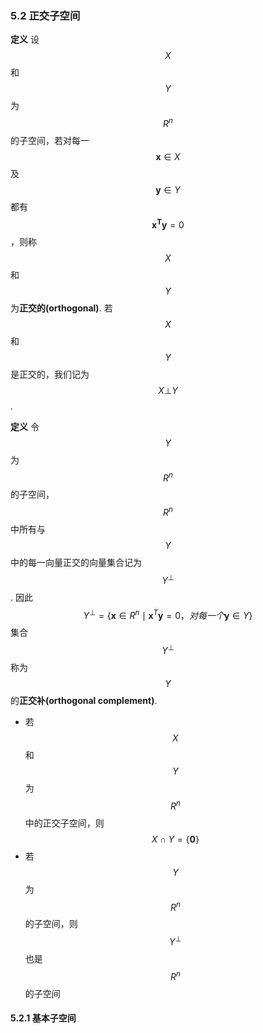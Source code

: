 

### 5.2 正交子空间

**定义** 设$$X$$和$$Y$$为$$R^n$$的子空间，若对每一$$\boldsymbol{x} \in X$$及$$\boldsymbol{y} \in Y$$都有$$\boldsymbol{x^Ty} = 0$$，则称$$X$$和$$Y$$为**正交的(orthogonal)**. 若$$X$$和$$Y$$是正交的，我们记为$$X\bot Y$$.

**定义** 令$$Y$$为$$R^n$$的子空间，$$R^n$$中所有与$$Y$$中的每一向量正交的向量集合记为$$Y^\bot$$. 因此
$$
Y^\bot = \{\boldsymbol{x} \in R^n\mid \boldsymbol{x}^T\boldsymbol{y} = 0，对每一个\boldsymbol{y} \in Y\}
$$集合$$Y^\bot$$称为$$Y$$的**正交补(orthogonal complement)**.

* 若$$X$$和$$Y$$为$$R^n$$中的正交子空间，则$$X \cap Y = \{\boldsymbol{0}\}$$
* 若$$Y$$为$$R^n$$的子空间，则$$Y^\bot$$也是$$R^n$$的子空间

#### 5.2.1 基本子空间






